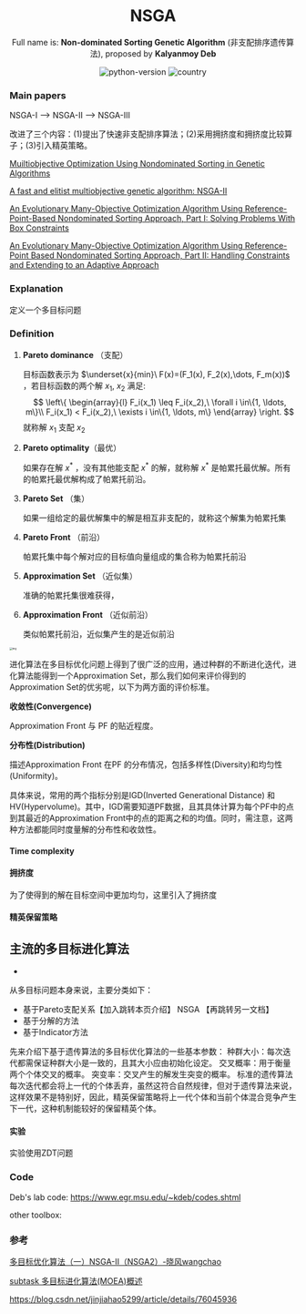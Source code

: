 <h1 align="center">NSGA</h1>
<div align="center">

Full name is: **Non-dominated Sorting Genetic Algorithm** (非支配排序遗传算法), proposed by **Kalyanmoy Deb**

![python-version](https://img.shields.io/badge/python-3.7-blue) ![country](https://img.shields.io/badge/country-China-red)

</div>

### Main papers

NSGA-I --> NSGA-II --> NSGA-III

改进了三个内容：(1)提出了快速非支配排序算法；(2)采用拥挤度和拥挤度比较算子；(3)引入精英策略。

[Muiltiobjective Optimization Using Nondominated Sorting in Genetic Algorithms](https://ieeexplore.ieee.org/document/6791727)

[A fast and elitist multiobjective genetic algorithm: NSGA-II](http://www.dmi.unict.it/mpavone/nc-cs/materiale/NSGA-II.pdf)

[An Evolutionary Many-Objective Optimization Algorithm Using Reference-Point-Based Nondominated Sorting Approach, Part I: Solving Problems With Box Constraints](https://ieeexplore.ieee.org/abstract/document/6600851)

[An Evolutionary Many-Objective Optimization Algorithm Using Reference-Point Based Nondominated Sorting Approach, Part II: Handling Constraints and Extending to an Adaptive Approach](https://ieeexplore.ieee.org/abstract/document/6595567)

### Explanation

定义一个多目标问题

### Definition

1. **Pareto dominance** （支配）

   目标函数表示为 $\underset{x}{min}\ F(x)=(F_1(x), F_2(x),\dots, F_m(x))$ ，若目标函数的两个解 $x_1$, $x_2$ 满足:
   $$
   \left\{
   \begin{array}{l} 
   F_i(x_1) \leq F_i(x_2),\ \forall i \in\{1, \ldots, m\}\\
   F_i(x_1) < F_i(x_2),\ \exists i \in\{1, \ldots, m\}
   \end{array}
   \right.
   $$
   就称解 $x_1$ 支配 $x_2$

2. **Pareto optimality**（最优）

   如果存在解 $x^*$ ，没有其他能支配 $x^*$ 的解，就称解 $x^*$ 是帕累托最优解。所有的帕累托最优解构成了帕累托前沿。

3. **Pareto Set** （集）

   如果一组给定的最优解集中的解是相互非支配的，就称这个解集为帕累托集
   
4. **Pareto Front** （前沿）

   帕累托集中每个解对应的目标值向量组成的集合称为帕累托前沿

5. **Approximation Set** （近似集）

   准确的帕累托集很难获得，

6. **Approximation Front** （近似前沿）

   类似帕累托前沿，近似集产生的是近似前沿

<img src="https://upload.wikimedia.org/wikipedia/commons/thumb/b/b7/Front_pareto.svg/1280px-Front_pareto.svg.png" alt="img" style="zoom:30%;" />

进化算法在多目标优化问题上得到了很广泛的应用，通过种群的不断进化迭代，进化算法能得到一个Approximation Set，那么我们如何来评价得到的Approximation Set的优劣呢，以下为两方面的评价标准。

**收敛性(Convergence)**

Approximation Front 与 PF 的贴近程度。

**分布性(Distribution)**

描述Approximation Front 在PF 的分布情况，包括多样性(Diversity)和均匀性(Uniformity)。

具体来说，常用的两个指标分别是IGD(Inverted Generational Distance) 和 HV(Hypervolume)。其中，IGD需要知道PF数据，且其具体计算为每个PF中的点到其最近的Approximation Front中的点的距离之和的均值。同时，需注意，这两种方法都能同时度量解的分布性和收敛性。


#### Time complexity

#### 拥挤度

为了使得到的解在目标空间中更加均匀，这里引入了拥挤度

#### 精英保留策略



## 主流的多目标进化算法

- 

从多目标问题本身来说，主要分类如下：

- 基于Pareto支配关系【加入跳转本页介绍】 NSGA 【再跳转另一文档】
- 基于分解的方法
- 基于Indicator方法

先来介绍下基于遗传算法的多目标优化算法的一些基本参数：
种群大小：每次迭代都需保证种群大小是一致的，且其大小应由初始化设定。
交叉概率：用于衡量两个个体交叉的概率。
突变率：交叉产生的解发生突变的概率。
标准的遗传算法每次迭代都会将上一代的个体丢弃，虽然这符合自然规律，但对于遗传算法来说，这样效果不是特别好，因此，精英保留策略将上一代个体和当前个体混合竞争产生下一代，这种机制能较好的保留精英个体。











#### 实验

实验使用ZDT问题






### Code

Deb's lab code: https://www.egr.msu.edu/~kdeb/codes.shtml

other toolbox: 





### 参考

[多目标优化算法（一）NSGA-Ⅱ（NSGA2）-晓风wangchao](https://blog.csdn.net/qq_40434430/article/details/82876572)

[subtask 多目标进化算法(MOEA)概述](https://blog.csdn.net/qithon/article/details/72885053)

https://blog.csdn.net/jinjiahao5299/article/details/76045936